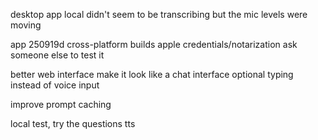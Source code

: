 desktop app local didn't seem to be transcribing but the mic levels were moving

app
  250919d
  cross-platform builds
  apple credentials/notarization
  ask someone else to test it

better web interface
  make it look like a chat interface
  optional typing instead of voice input

improve prompt caching

local
  test, try the questions
  tts


